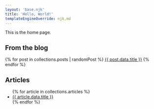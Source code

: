 ```yaml
---
layout: 'base.njk'
title: 'Hello, World!'
templateEngineOverride: njk,md
---
```


This is the home page.

## From the blog

{% for post in collections.posts | randomPost %}
<a href="{{ post.url }}">{{ post.data.title }}</a>
{% endfor %}

## Articles

<ul>
{% for article in collections.articles %}
<li>
    <a href="{{ article.url }}">{{ article.data.title }}</a>
</li>
{% endfor %}
</ul>